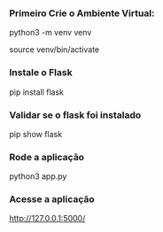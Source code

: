 ### Primeiro Crie o Ambiente Virtual:
python3 -m venv venv </p>
source venv/bin/activate </p>

### Instale o Flask
pip install flask </p>

### Validar se o flask foi instalado
pip show flask </p>

### Rode a aplicação
python3 app.py </p>

### Acesse a aplicação
http://127.0.0.1:5000/ </p>